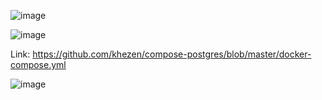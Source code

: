 ![image](https://github.com/user-attachments/assets/c1630120-baee-42ef-a800-a0c089d316b8)

![image](https://github.com/user-attachments/assets/dac46d25-850a-42e0-ada7-3cabccb1d698)

Link: https://github.com/khezen/compose-postgres/blob/master/docker-compose.yml

![image](https://github.com/user-attachments/assets/ff847682-953b-4dfc-a3a3-3c087443c9ea)
